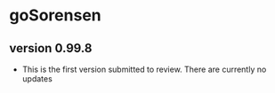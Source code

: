 # goSorensen
## version 0.99.8

- This is the first version submitted to review. There are currently no updates
